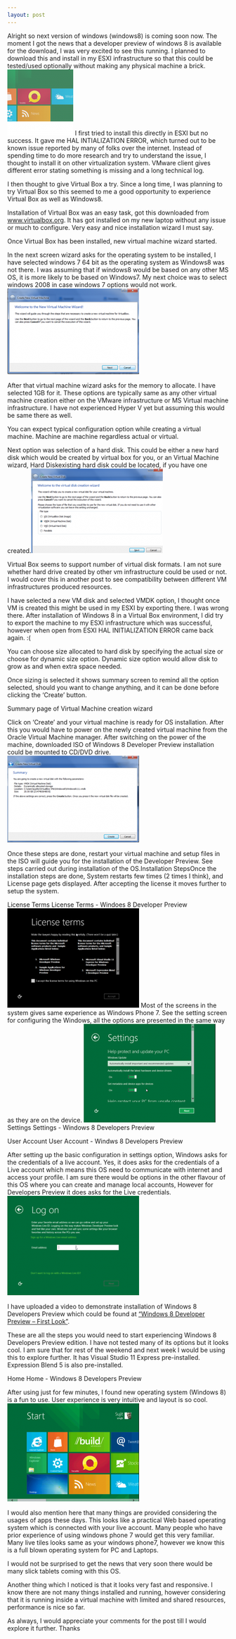 ```yaml
---
layout: post
---
```


Alright so next version of windows (windows8) is coming soon now. The moment I got the news that a developer preview of windows 8 is available for the download, I was very excited to see this running. I planned to download this and install in my ESXI infrastructure so that this could be tested/used optionally without making any physical machine a brick.
![screenshot](/images/windows8-150x150.png "Screenshot")
I first tried to install this directly in ESXI but no success. It gave me HAL INTIALIZATION ERROR, which turned out to be known issue reported by many of folks over the internet. Instead of spending time to do more research and try to understand the issue, I thought to install it on other virtualization system. VMware client gives different error stating something is missing and a long technical log.

I then thought to give Virtual Box a try. Since a long time, I was planning to try Virtual Box so this seemed to me a good opportunity to experience Virtual Box as well as Windows8.

Installation of Virtual Box was an easy task, got this downloaded from www.virtualbox.org. It has got installed on my new laptop without any issue or much to configure. Very easy and nice installation wizard I must say.

Once Virtual Box has been installed, new virtual machine wizard started.

In the next screen wizard asks for the operating system to be installed, I have selected windows 7 64 bit as the operating system as Windows8 was not there. I was assuming that if windows8 would be based on any other MS OS, it is more likely to be based on Windows7. My next choice was to select windows 2008 in case windows 7 options would not work.![screenshot](/images/post1-300x195.png "Screenshot")

After that virtual machine wizard asks for the memory to allocate. I have selected 1GB for it. These options are typically same as any other virtual machine creation either on the VMware infrastructure or MS Virtual machine infrastructure. I have not experienced Hyper V yet but assuming this would be same there as well.

You can expect typical configuration option while creating a virtual machine. Machine are machine regardless actual or virtual.

Next option was selection of a hard disk. This could be either a new hard disk which would be created by virtual box for you, or an  Virtual Machine wizard, Hard Diskexisting hard disk could be located, if you have one created.![screenshot](/images/post41-300x192.png "Screenshot")

Virtual Box seems to support number of virtual disk formats. I am not sure whether hard drive created by other vm infrastructure could be used or not. I would cover this in another post to see compatibility between different VM infrastructures produced resources.

I have selected a new VM disk and selected VMDK option, I thought once VM is created this might be used in my ESXI by exporting there. I was wrong there. After installation of Windows 8 in a Virtual Box environment, I did try to export the machine to my ESXI infrastructure which was successful, however when open from ESXI HAL INITIALIZATION ERROR came back again. :(

You can choose size allocated to hard disk by specifying the actual size or choose for dynamic size option. Dynamic size option would allow disk to grow as and when extra space needed.

Once sizing is selected it shows summary screen to remind all the option selected, should you want to change anything, and it can be done before clicking the ‘Create’ button.

Summary page of Virtual Machine creation wizard

Click on ‘Create’ and your virtual machine is ready for OS installation. After this you would have to power on the newly created virtual machine from the Oracle Virtual Machine manager. After switching on the power of the machine, downloaded ISO of Windows 8 Developer Preview installation could be mounted to CD/DVD drive.![screenshot](/images/post5-300x197.png "Screenshot")

Once these steps are done, restart your virtual machine and setup files in the ISO will guide you for the installation of the Developer Preview. See steps carried out during installation of the OS.Installation StepsOnce the installation steps are done, System restarts few times (2 times I think), and License page gets displayed. After accepting the license it moves further to setup the system.

License Terms
License Terms - Windoes 8 Developer Preview
![screenshot](/images/post7-300x226.png "Screenshot")
Most of the screens in the system gives same experience as Windows Phone 7. See the setting screen for configuring the Windows, all the options are presented in the same way as they are on the device.
![screenshot](/images/post8-300x224.png "Screenshot")
Settings
Settings - Windows 8 Developers Preview

User Account
User Account - Windws 8 Developers Preview

After setting up the basic configuration in settings option, Windows asks for the credentials of a live account. Yes, it does asks for the credentials of a Live account which means this OS need to communicate with internet and access your profile. I am sure there would be options in the other flavour of this OS where you can create and manage local accounts, However for Developers Preview it does asks for the Live credentials.![screenshot](/images/post9-300x226.png "Screenshot")

I have uploaded a video to demonstrate installation of Windows 8 Developers Preview which could be found at [“Windows 8 Developer Preview – First Look”](http://youtu.be/rYt9eS5M7V8).

These are all the steps you would need to start experiencing Windows 8 Developers Preview edition. I have not tested many of its options but it looks cool. I am sure that for rest of the weekend and next week I would be using this to explore further. It has Visual Studio 11 Express pre-installed. Expression Blend 5 is also pre-installed.

Home
Home - Windows 8 Developers Preview

After using just for few minutes, I found new operating system (Windows 8) is a fun to use. User experience is very intuitive and layout is so cool.![screenshot](/images/post10-300x223.png "Screenshot")

I would also mention here that many things are provided considering the usages of apps these days. This looks like a practical Web based operating system which is connected with your live account. Many people who have prior experience of using windows phone 7 would get this very familiar. Many live tiles looks same as your windows phone7, however we know this is a full blown operating system for PC and Laptops.

I would not be surprised to get the news that very soon there would be many slick tablets coming with this OS.



Another thing which I noticed is that it looks very fast and responsive. I know there are not many things installed and running, however considering that it is running inside a virtual machine with limited and shared resources, performance is nice so far.

As always, I would appreciate your comments for the post till I would explore it further.
Thanks
